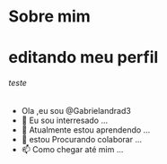 # Sobre mim

# editando meu perfil

###### teste

-    Ola ,eu sou @Gabrielandrad3
- 👀 Eu sou interresado ...
- 🌱 Atualmente estou aprendendo ...
- 💞️ estou Procurando colaborar ...
- 📫 Como chegar até mim ...

<!---
Gabrielandrad3/Gabrielandrad3 is a ✨ special ✨ repository because its `README.md` (this file) appears on your GitHub profile.
You can click the Preview link to take a look at your changes.
--->
